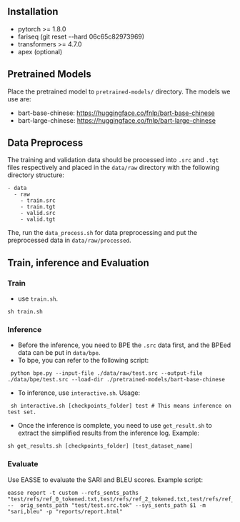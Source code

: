 ## Installation

- pytorch >= 1.8.0
- fariseq (git reset --hard 06c65c82973969)
- transformers >= 4.7.0
- apex (optional)

## Pretrained Models

Place the pretrained model to `pretrained-models/` directory. The models we use are: 

- bart-base-chinese: https://huggingface.co/fnlp/bart-base-chinese
- bart-large-chinese: https://huggingface.co/fnlp/bart-large-chinese

## Data Preprocess

The training and validation data should be processed into `.src` and `.tgt` files respectively and placed in the `data/raw` directory with the following directory structure:

```
- data
  - raw
    - train.src
    - train.tgt
    - valid.src
    - valid.tgt
```
The, run the `data_process.sh` for data preprocessing and put the preprocessed data in `data/raw/processed`.

## Train, inference and Evaluation

### Train
- use `train.sh`.
```shell
sh train.sh
``` 
### Inference
- Before the inference, you need to BPE the `.src` data first, and the BPEed data can be put in `data/bpe`.
- To bpe, you can refer to the following script:
```shell
 python bpe.py --input-file ./data/raw/test.src --output-file ./data/bpe/test.src --load-dir ./pretrained-models/bart-base-chinese
```
- To inference, use `interactive.sh`. Usage:
```shell
 sh interactive.sh [checkpoints_folder] test # This means inference on test set.   
```

- Once the inference is complete, you need to use `get_result.sh` to extract the simplified results from the inference log. Example:
```shell
sh get_results.sh [checkpoints_folder] [test_dataset_name]
```

### Evaluate 
 Use EASSE to evaluate the SARI and BLEU scores. Example script:

 ```shell
 easse report -t custom --refs_sents_paths "test/refs/ref_0_tokened.txt,test/refs/ref_2_tokened.txt,test/refs/ref_3_tokened.txt,test/refs/ref_4_tokened.txt,test/refs/ref_5_tokened.txt" --  orig_sents_path "test/test.src.tok" --sys_sents_path $1 -m "sari,bleu" -p "reports/report.html" 
 ```

<!-- 生成评价 `score-test.sh` 和 `score-valid.sh` 两个脚本 -->
